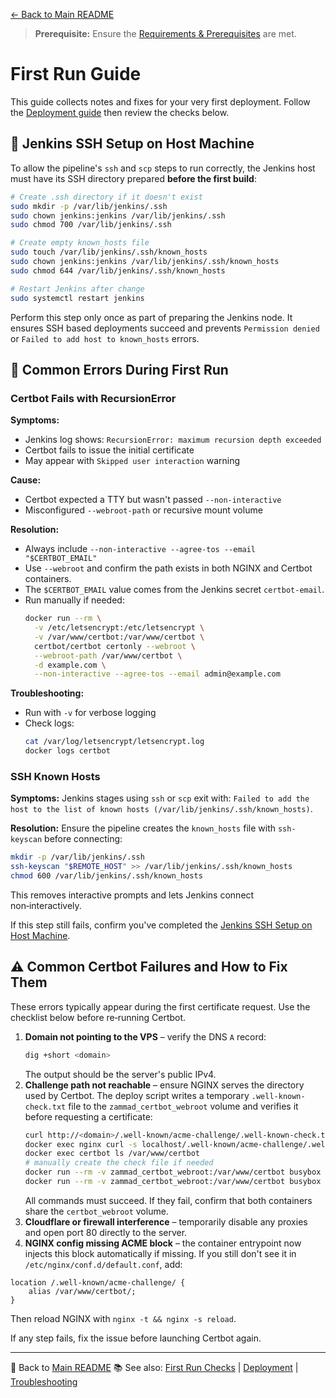 [← Back to Main README](../README.md)

> **Prerequisite:** Ensure the [Requirements & Prerequisites](../README.md#-requirements--prerequisites) are met.

# First Run Guide

This guide collects notes and fixes for your very first deployment. Follow the [Deployment guide](deployment.md) then review the checks below.

## 🔐 Jenkins SSH Setup on Host Machine

To allow the pipeline's `ssh` and `scp` steps to run correctly, the Jenkins host must have its SSH directory prepared **before the first build**:

```bash
# Create .ssh directory if it doesn't exist
sudo mkdir -p /var/lib/jenkins/.ssh
sudo chown jenkins:jenkins /var/lib/jenkins/.ssh
sudo chmod 700 /var/lib/jenkins/.ssh

# Create empty known_hosts file
sudo touch /var/lib/jenkins/.ssh/known_hosts
sudo chown jenkins:jenkins /var/lib/jenkins/.ssh/known_hosts
sudo chmod 644 /var/lib/jenkins/.ssh/known_hosts

# Restart Jenkins after change
sudo systemctl restart jenkins
```

Perform this step only once as part of preparing the Jenkins node. It ensures SSH based deployments succeed and prevents `Permission denied` or `Failed to add host to known_hosts` errors.

## 🐛 Common Errors During First Run

### Certbot Fails with RecursionError

**Symptoms:**
- Jenkins log shows: `RecursionError: maximum recursion depth exceeded`
- Certbot fails to issue the initial certificate
- May appear with `Skipped user interaction` warning

**Cause:**
- Certbot expected a TTY but wasn't passed `--non-interactive`
- Misconfigured `--webroot-path` or recursive mount volume

**Resolution:**
- Always include `--non-interactive --agree-tos --email "$CERTBOT_EMAIL"`
- Use `--webroot` and confirm the path exists in both NGINX and Certbot containers.
- The `$CERTBOT_EMAIL` value comes from the Jenkins secret `certbot-email`.
- Run manually if needed:
  ```bash
  docker run --rm \
    -v /etc/letsencrypt:/etc/letsencrypt \
    -v /var/www/certbot:/var/www/certbot \
    certbot/certbot certonly --webroot \
    --webroot-path /var/www/certbot \
    -d example.com \
    --non-interactive --agree-tos --email admin@example.com
  ```

**Troubleshooting:**
- Run with `-v` for verbose logging
- Check logs:
  ```bash
  cat /var/log/letsencrypt/letsencrypt.log
  docker logs certbot
  ```

### SSH Known Hosts

**Symptoms:** Jenkins stages using `ssh` or `scp` exit with:
`Failed to add the host to the list of known hosts (/var/lib/jenkins/.ssh/known_hosts)`.

**Resolution:** Ensure the pipeline creates the `known_hosts` file with `ssh-keyscan` before connecting:

```bash
mkdir -p /var/lib/jenkins/.ssh
ssh-keyscan "$REMOTE_HOST" >> /var/lib/jenkins/.ssh/known_hosts
chmod 600 /var/lib/jenkins/.ssh/known_hosts
```

This removes interactive prompts and lets Jenkins connect non‑interactively.

If this step still fails, confirm you've completed the [Jenkins SSH Setup on Host Machine](#-jenkins-ssh-setup-on-host-machine).

## ⚠️ Common Certbot Failures and How to Fix Them

These errors typically appear during the first certificate request. Use the checklist below before re‑running Certbot.

1. **Domain not pointing to the VPS** – verify the DNS `A` record:
   ```bash
   dig +short <domain>
   ```
   The output should be the server's public IPv4.
2. **Challenge path not reachable** – ensure NGINX serves the directory used by Certbot. The deploy script writes a temporary `.well-known-check.txt` file to the `zammad_certbot_webroot` volume and verifies it before requesting a certificate:
   ```bash
   curl http://<domain>/.well-known/acme-challenge/.well-known-check.txt
   docker exec nginx curl -s localhost/.well-known/acme-challenge/.well-known-check.txt
   docker exec certbot ls /var/www/certbot
   # manually create the check file if needed
   docker run --rm -v zammad_certbot_webroot:/var/www/certbot busybox sh -c 'echo ok > /var/www/certbot/.well-known-check.txt'
   docker run --rm -v zammad_certbot_webroot:/var/www/certbot busybox rm /var/www/certbot/.well-known-check.txt
   ```
   All commands must succeed. If they fail, confirm that both containers share the `certbot_webroot` volume.
3. **Cloudflare or firewall interference** – temporarily disable any proxies and open port 80 directly to the server.
4. **NGINX config missing ACME block** – the container entrypoint now injects this block automatically if missing. If you still don't see it in `/etc/nginx/conf.d/default.conf`, add:
```nginx
location /.well-known/acme-challenge/ {
    alias /var/www/certbot/;
}
```
Then reload NGINX with `nginx -t && nginx -s reload`.


If any step fails, fix the issue before launching Certbot again.

---
🔗 Back to [Main README](../README.md)
📚 See also: [First Run Checks](first-run-checks.md) | [Deployment](deployment.md) | [Troubleshooting](troubleshooting.md)
